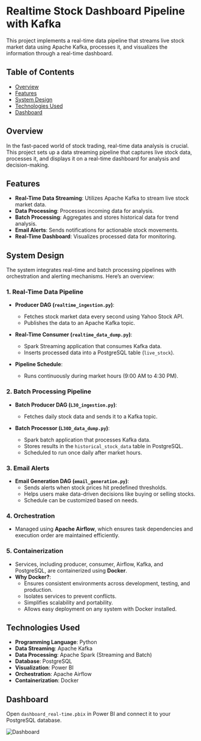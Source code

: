# Realtime Stock Dashboard Pipeline with Kafka

This project implements a real-time data pipeline that streams live stock market data using Apache Kafka, processes it, and visualizes the information through a real-time dashboard.

## Table of Contents

- [Overview](#overview)
- [Features](#features)
- [System Design](#system-design)
- [Technologies Used](#technologies-used)
- [Dashboard](#dashboard)

## Overview

In the fast-paced world of stock trading, real-time data analysis is crucial. This project sets up a data streaming pipeline that captures live stock data, processes it, and displays it on a real-time dashboard for analysis and decision-making.

## Features

- **Real-Time Data Streaming**: Utilizes Apache Kafka to stream live stock market data.
- **Data Processing**: Processes incoming data for analysis.
- **Batch Processing**: Aggregates and stores historical data for trend analysis.
- **Email Alerts**: Sends notifications for actionable stock movements.
- **Real-Time Dashboard**: Visualizes processed data for monitoring.

## System Design

The system integrates real-time and batch processing pipelines with orchestration and alerting mechanisms. Here’s an overview:

### 1. Real-Time Data Pipeline
- **Producer DAG (`realtime_ingestion.py`)**:
  - Fetches stock market data every second using Yahoo Stock API.
  - Publishes the data to an Apache Kafka topic.
  
- **Real-Time Consumer (`realtime_data_dump.py`)**:
  - Spark Streaming application that consumes Kafka data.
  - Inserts processed data into a PostgreSQL table (`live_stock`).

- **Pipeline Schedule**:
  - Runs continuously during market hours (9:00 AM to 4:30 PM).

### 2. Batch Processing Pipeline
- **Batch Producer DAG (`L30_ingestion.py`)**:
  - Fetches daily stock data and sends it to a Kafka topic.
  
- **Batch Processor (`L30D_data_dump.py`)**:
  - Spark batch application that processes Kafka data.
  - Stores results in the `historical_stock_data` table in PostgreSQL.
  - Scheduled to run once daily after market hours.

### 3. Email Alerts
- **Email Generation DAG (`email_generation.py`)**:
  - Sends alerts when stock prices hit predefined thresholds.
  - Helps users make data-driven decisions like buying or selling stocks.
  - Schedule can be customized based on needs.

### 4. Orchestration
- Managed using **Apache Airflow**, which ensures task dependencies and execution order are maintained efficiently.

### 5. Containerization
- Services, including producer, consumer, Airflow, Kafka, and PostgreSQL, are containerized using **Docker**.
- **Why Docker?**:
  - Ensures consistent environments across development, testing, and production.
  - Isolates services to prevent conflicts.
  - Simplifies scalability and portability.
  - Allows easy deployment on any system with Docker installed.

## Technologies Used

- **Programming Language**: Python
- **Data Streaming**: Apache Kafka
- **Data Processing**: Apache Spark (Streaming and Batch)
- **Database**: PostgreSQL
- **Visualization**: Power BI
- **Orchestration**: Apache Airflow
- **Containerization**: Docker

## Dashboard

Open `dashboard_real-time.pbix` in Power BI and connect it to your PostgreSQL database.

![Dashboard](dashboard.png "System Architecture Overview")

